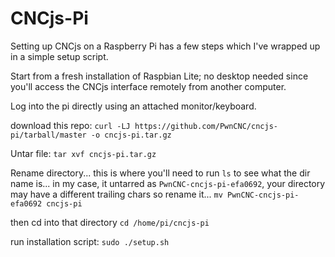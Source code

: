# CNCjs-Pi

Setting up CNCjs on a Raspberry Pi has a few steps which I've wrapped up in a simple setup script.

Start from a fresh installation of Raspbian Lite; no desktop needed since you'll access the CNCjs interface remotely from another computer.

Log into the pi directly using an attached monitor/keyboard.

download this repo:
`curl -LJ https://github.com/PwnCNC/cncjs-pi/tarball/master -o cncjs-pi.tar.gz`

Untar file:
`tar xvf cncjs-pi.tar.gz`

Rename directory... this is where you'll need to run `ls` to see what the dir name is...
in my case, it untarred as `PwnCNC-cncjs-pi-efa0692`, your directory may have a different trailing chars so rename it... `mv PwnCNC-cncjs-pi-efa0692 cncjs-pi`

then cd into that directory
`cd /home/pi/cncjs-pi`

run installation script:
`sudo ./setup.sh`

